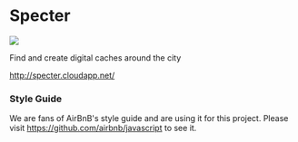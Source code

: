 Specter
=======
![](https://travis-ci.org/specter-app/specter.svg?branch=master)

Find and create digital caches around the city

http://specter.cloudapp.net/

### Style Guide
We are fans of AirBnB's style guide and are using it for this project.
Please visit https://github.com/airbnb/javascript to see it.
